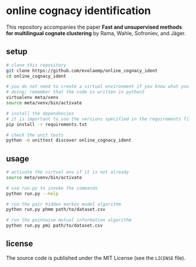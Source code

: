 # online cognacy identification

This repository accompanies the paper **Fast and unsupervised methods for
multilingual cognate clustering** by Rama, Wahle, Sofroniev, and Jäger.


## setup

```bash
# clone this repository
git clone https://github.com/evolaemp/online_cognacy_ident
cd online_cognacy_ident

# you do not need to create a virtual environment if you know what you are
# doing; remember that the code is written in python3
virtualenv meta/venv
source meta/venv/bin/activate

# install the dependencies
# it is important to use the versions specified in the requirements file
pip install -r requirements.txt

# check the unit tests
python -m unittest discover online_cognacy_ident
```


## usage

```bash
# activate the virtual env if it is not already
source meta/venv/bin/activate

# use run.py to invoke the commands
python run.py --help

# run the pair hidden markov model algorithm
python run.py phmm path/to/dataset.csv

# run the pointwise mutual information algorithm
python run.py pmi path/to/dataset.csv
```


## license

The source code is published under the MIT License (see the `LICENSE` file).
